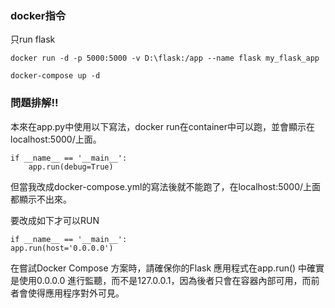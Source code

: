 
### docker指令
只run flask

    docker run -d -p 5000:5000 -v D:\flask:/app --name flask my_flask_app

    docker-compose up -d

### 問題排解!!
本來在app.py中使用以下寫法，docker run在container中可以跑，並會顯示在localhost:5000/上面。

    if __name__ == '__main__':
        app.run(debug=True)

但當我改成docker-compose.yml的寫法後就不能跑了，在localhost:5000/上面都顯示不出來。

要改成如下才可以RUN

    if __name__ == '__main__':
    app.run(host='0.0.0.0')


在嘗試Docker Compose 方案時，請確保你的Flask 應用程式在app.run() 中確實是使用0.0.0.0 進行監聽，而不是127.0.0.1，因為後者只會在容器內部可用，而前者會使得應用程序對外可見。

